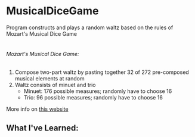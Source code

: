 # MusicalDiceGame <br/>
Program constructs and plays a random waltz based on the rules of Mozart's Musical Dice Game <br/>
<br/>
###### Mozart's Musical Dice Game: <br/>
1. Compose two-part waltz by pasting together 32 of 272 pre-composed musical elements at random
2. Waltz consists of minuet and trio
   - Minuet: 176 possible measures; randomly have to choose 16
   - Trio: 96 possible measures; randomly have to choose 16
  
More info on [this website](https://introcs.cs.princeton.edu/java/assignments/mozart.html)

## What I've Learned: <br/>
